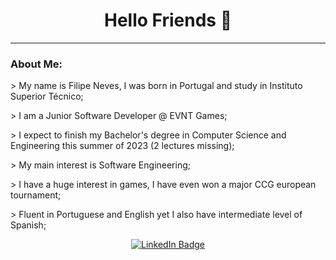 <h1 align="center">Hello Friends 👋</h1>

--------------------------------

### About Me:

\> My name is Filipe Neves, I was born in Portugal and study in Instituto Superior Técnico;

\> I am a Junior Software Developer @ EVNT Games;

\> I expect to finish my Bachelor's degree in Computer Science and Engineering this summer of 2023 (2 lectures missing);

\> My main interest is Software Engineering;

\> I have a huge interest in games, I have even won a major CCG european tournament;

\> Fluent in Portuguese and English yet I also have intermediate level of Spanish;

<div id="badges" align="center">
  <a href="https://www.linkedin.com/in/filipe-neves-4bb934216/">
    <img src="https://img.shields.io/badge/LinkedIn-blue?style=for-the-badge&logo=linkedin&logoColor=white" alt="LinkedIn Badge"/>
  </a>
</div>

<!--
**Manittas/Manittas** is a ✨ _special_ ✨ repository because its `README.md` (this file) appears on your GitHub profile.

Here are some ideas to get you started:

- 🔭 I’m currently working on ...
- 🌱 I’m currently learning ...
- 👯 I’m looking to collaborate on ...
- 🤔 I’m looking for help with ...
- 💬 Ask me about ...
- 📫 How to reach me: ...
- 😄 Pronouns: ...
- ⚡ Fun fact: ...
-->
